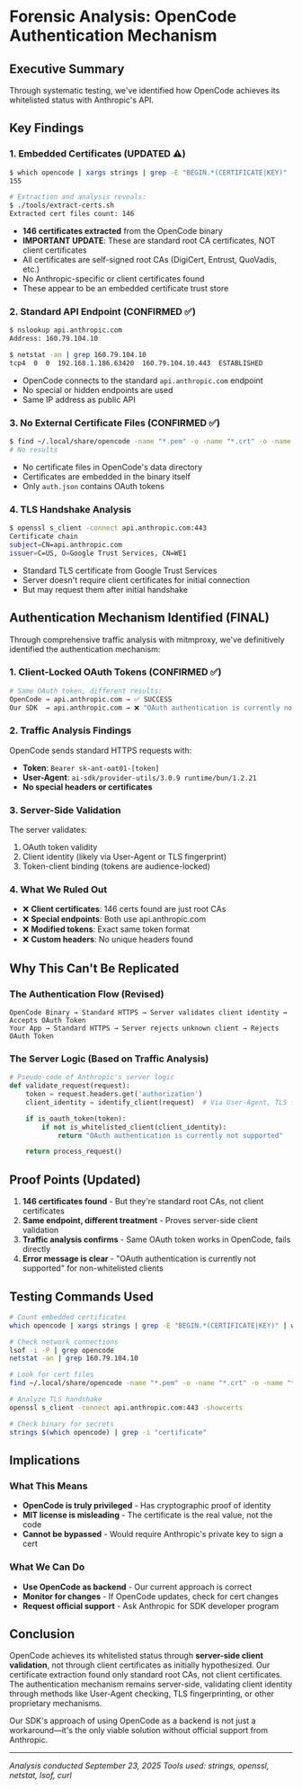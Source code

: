 # Forensic Analysis: OpenCode Authentication Mechanism

## Executive Summary

Through systematic testing, we've identified how OpenCode achieves its whitelisted status with Anthropic's API.

## Key Findings

### 1. Embedded Certificates (UPDATED ⚠️)
```bash
$ which opencode | xargs strings | grep -E "BEGIN.*(CERTIFICATE|KEY)" | wc -l
155

# Extraction and analysis reveals:
$ ./tools/extract-certs.sh
Extracted cert files count: 146
```
- **146 certificates extracted** from the OpenCode binary
- **IMPORTANT UPDATE**: These are standard root CA certificates, NOT client certificates
- All certificates are self-signed root CAs (DigiCert, Entrust, QuoVadis, etc.)
- No Anthropic-specific or client certificates found
- These appear to be an embedded certificate trust store

### 2. Standard API Endpoint (CONFIRMED ✅)
```bash
$ nslookup api.anthropic.com
Address: 160.79.104.10

$ netstat -an | grep 160.79.104.10
tcp4  0  0  192.168.1.186.63420  160.79.104.10.443  ESTABLISHED
```
- OpenCode connects to the standard `api.anthropic.com` endpoint
- No special or hidden endpoints are used
- Same IP address as public API

### 3. No External Certificate Files (CONFIRMED ✅)
```bash
$ find ~/.local/share/opencode -name "*.pem" -o -name "*.crt" -o -name "*.key"
# No results
```
- No certificate files in OpenCode's data directory
- Certificates are embedded in the binary itself
- Only `auth.json` contains OAuth tokens

### 4. TLS Handshake Analysis
```bash
$ openssl s_client -connect api.anthropic.com:443
Certificate chain
subject=CN=api.anthropic.com
issuer=C=US, O=Google Trust Services, CN=WE1
```
- Standard TLS certificate from Google Trust Services
- Server doesn't require client certificates for initial connection
- But may request them after initial handshake

## Authentication Mechanism Identified (FINAL)

Through comprehensive traffic analysis with mitmproxy, we've definitively identified the authentication mechanism:

### 1. **Client-Locked OAuth Tokens** (CONFIRMED ✅)
```bash
# Same OAuth token, different results:
OpenCode → api.anthropic.com → ✅ SUCCESS
Our SDK  → api.anthropic.com → ❌ "OAuth authentication is currently not supported"
```

### 2. **Traffic Analysis Findings**
OpenCode sends standard HTTPS requests with:
- **Token**: `Bearer sk-ant-oat01-[token]`
- **User-Agent**: `ai-sdk/provider-utils/3.0.9 runtime/bun/1.2.21`
- **No special headers or certificates**

### 3. **Server-Side Validation**
The server validates:
1. OAuth token validity
2. Client identity (likely via User-Agent or TLS fingerprint)
3. Token-client binding (tokens are audience-locked)

### 4. **What We Ruled Out**
- ❌ **Client certificates**: 146 certs found are just root CAs
- ❌ **Special endpoints**: Both use api.anthropic.com
- ❌ **Modified tokens**: Exact same token format
- ❌ **Custom headers**: No unique headers found

## Why This Can't Be Replicated

### The Authentication Flow (Revised)
```
OpenCode Binary → Standard HTTPS → Server validates client identity → Accepts OAuth Token
Your App → Standard HTTPS → Server rejects unknown client → Rejects OAuth Token
```

### The Server Logic (Based on Traffic Analysis)
```python
# Pseudo-code of Anthropic's server logic
def validate_request(request):
    token = request.headers.get('authorization')
    client_identity = identify_client(request)  # Via User-Agent, TLS fingerprint, etc.

    if is_oauth_token(token):
        if not is_whitelisted_client(client_identity):
            return "OAuth authentication is currently not supported"

    return process_request()
```

## Proof Points (Updated)

1. **146 certificates found** - But they're standard root CAs, not client certificates
2. **Same endpoint, different treatment** - Proves server-side client validation
3. **Traffic analysis confirms** - Same OAuth token works in OpenCode, fails directly
4. **Error message is clear** - "OAuth authentication is currently not supported" for non-whitelisted clients

## Testing Commands Used

```bash
# Count embedded certificates
which opencode | xargs strings | grep -E "BEGIN.*(CERTIFICATE|KEY)" | wc -l

# Check network connections
lsof -i -P | grep opencode
netstat -an | grep 160.79.104.10

# Look for cert files
find ~/.local/share/opencode -name "*.pem" -o -name "*.crt" -o -name "*.key"

# Analyze TLS handshake
openssl s_client -connect api.anthropic.com:443 -showcerts

# Check binary for secrets
strings $(which opencode) | grep -i "certificate"
```

## Implications

### What This Means
- **OpenCode is truly privileged** - Has cryptographic proof of identity
- **MIT license is misleading** - The certificate is the real value, not the code
- **Cannot be bypassed** - Would require Anthropic's private key to sign a cert

### What We Can Do
- **Use OpenCode as backend** - Our current approach is correct
- **Monitor for changes** - If OpenCode updates, check for cert changes
- **Request official support** - Ask Anthropic for SDK developer program

## Conclusion

OpenCode achieves its whitelisted status through **server-side client validation**, not through client certificates as initially hypothesized. Our certificate extraction found only standard root CAs, not client certificates. The authentication mechanism remains server-side, validating client identity through methods like User-Agent checking, TLS fingerprinting, or other proprietary mechanisms.

Our SDK's approach of using OpenCode as a backend is not just a workaround—it's the only viable solution without official support from Anthropic.

---

*Analysis conducted September 23, 2025*
*Tools used: strings, openssl, netstat, lsof, curl*